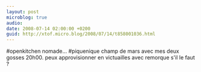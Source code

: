```yaml
---
layout: post
microblog: true
audio: 
date: 2008-07-14 02:00:00 +0200
guid: http://xtof.micro.blog/2008/07/14/t858001036.html
---
```

#openkitchen nomade... #piquenique champ de mars avec mes deux gosses 20h00. peux approvisionner en victuailles avec remorque s'il le faut ?
